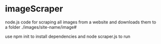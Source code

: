# imageScraper
node.js code for scraping all images from a website and downloads them to a folder ./images/site-name/image#

use npm init to install dependencies and
node scraper.js to run
